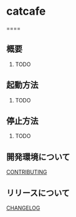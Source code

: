 # catcafe
====

## 概要  

1. TODO

## 起動方法  

1. TODO

## 停止方法  

1. TODO

## 開発環境について

[CONTRIBUTING](.github/CONTRIBUTING.md)

## リリースについて

[CHANGELOG](./CHANGELOG.md)

